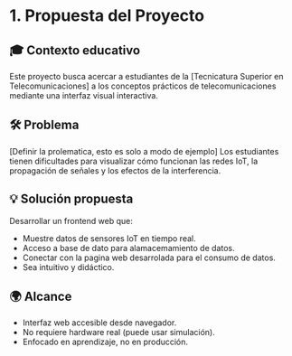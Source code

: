 # 1. Propuesta del Proyecto

## 🎓 Contexto educativo
Este proyecto busca acercar a estudiantes de la [Tecnicatura Superior en Telecomunicaciones] a los conceptos prácticos de telecomunicaciones mediante una interfaz visual interactiva.

## 🛠 Problema
[Definir la prolematica, esto es solo a modo de ejemplo]
Los estudiantes tienen dificultades para visualizar cómo funcionan las redes IoT, la propagación de señales y los efectos de la interferencia.

## 💡 Solución propuesta
Desarrollar un frontend web que:
- Muestre datos de sensores IoT en tiempo real.
- Acceso a base de dato para alamacemamiento de datos.
- Conectar con la pagina web desarrolada para el consumo de datos.
- Sea intuitivo y didáctico.

## 🌍 Alcance
- Interfaz web accesible desde navegador.
- No requiere hardware real (puede usar simulación).
- Enfocado en aprendizaje, no en producción.
